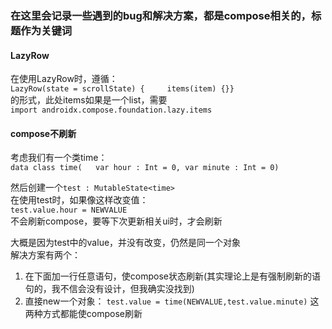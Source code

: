 ### 在这里会记录一些遇到的bug和解决方案，都是compose相关的，标题作为关键词

#### LazyRow

在使用LazyRow时，遵循：  
`LazyRow(state = scrollState) {    
items(item) {}}`  
的形式，此处items如果是一个list，需要  
`import androidx.compose.foundation.lazy.items`

#### compose不刷新
 
考虑我们有一个类time：  
`data class time(  
var hour : Int = 0,
var minute : Int = 0)`

然后创建一个`test : MutableState<time>`  
在使用test时，如果像这样改变值：  
`test.value.hour = NEWVALUE`  
不会刷新compose，要等下次更新相关ui时，才会刷新

大概是因为test中的value，并没有改变，仍然是同一个对象  
解决方案有两个：  
1. 在下面加一行任意语句，使compose状态刷新(其实理论上是有强制刷新的语句的，我不信会没有设计，但我确实没找到)
2. 直接new一个对象： `test.value = time(NEWVALUE,test.value.minute)`
这两种方式都能使compose刷新